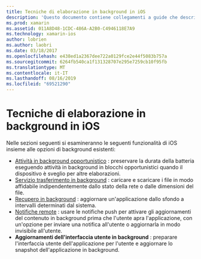```yaml
---
title: Tecniche di elaborazione in background in iOS
description: 'Questo documento contiene collegamenti a guide che descrivono diverse tecniche di background in iOS: attività in background, servizio trasferimento in background, recupero in background e notifiche remote.'
ms.prod: xamarin
ms.assetid: 011A8D48-1CDC-486A-A2B0-C4946118E7A9
ms.technology: xamarin-ios
author: lobrien
ms.author: laobri
ms.date: 03/18/2017
ms.openlocfilehash: e438ed1a2367dee722a0129fce2e44f5083b757a
ms.sourcegitcommit: 6264fb540ca1f131328707e295e7259cb10f95fb
ms.translationtype: MT
ms.contentlocale: it-IT
ms.lasthandoff: 08/16/2019
ms.locfileid: "69521290"
---
```

# <a name="ios-backgrounding-techniques"></a>Tecniche di elaborazione in background in iOS

Nelle sezioni seguenti si esamineranno le seguenti funzionalità di iOS insieme alle opzioni di background esistenti:

- [Attività in background opportunistico](~/ios/app-fundamentals/backgrounding/ios-backgrounding-techniques/ios-backgrounding-with-tasks.md#background_tasks_in_iOS_7) : preservare la durata della batteria eseguendo attività in background in blocchi opportunistici quando il dispositivo è sveglio per altre elaborazioni.
- [Servizio trasferimento in background](~/ios/app-fundamentals/backgrounding/ios-backgrounding-techniques/ios-backgrounding-with-tasks.md#background-transfers) : caricare e scaricare i file in modo affidabile indipendentemente dallo stato della rete o dalle dimensioni del file.
- [Recupero in background](~/ios/app-fundamentals/backgrounding/ios-backgrounding-techniques/updating-an-application-in-the-background.md#background_fetch) : aggiornare un'applicazione dallo sfondo a intervalli determinati dal sistema.
- [Notifiche remote](~/ios/app-fundamentals/backgrounding/ios-backgrounding-techniques/updating-an-application-in-the-background.md#remote_notifications) : usare le notifiche push per attivare gli aggiornamenti del contenuto in background prima che l'utente apra l'applicazione, con un'opzione per inviare una notifica all'utente o aggiornarla in modo invisibile all'utente.
- **Aggiornamenti dell'interfaccia utente in background** : preparare l'interfaccia utente dell'applicazione per l'utente e aggiornare lo snapshot dell'applicazione in background.
